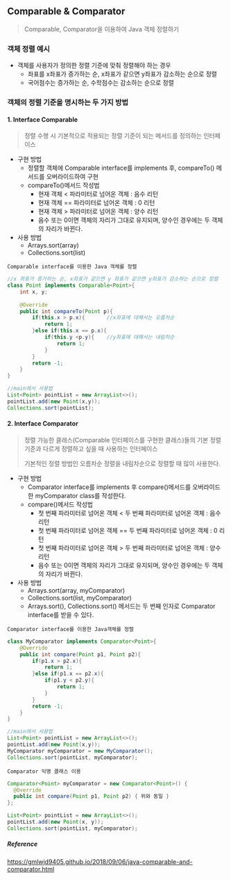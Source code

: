 ## Comparable & Comparator

> Comparable, Comparator을 이용하여 Java 객체 정렬하기



### 객체 정렬 예시

- 객체를 사용자가 정의한 정렬 기준에 맞춰 정렬해야 하는 경우
  - 좌표를 x좌표가 증가하는 순, x좌표가 같으면 y좌표가 감소하는 순으로 정렬
  - 국어점수는 증가하는 순, 수학점수는 감소하는 순으로 정렬

### 객체의 정렬 기준을 명시하는 두 가지 방법

#### 1. Interface Comparable

> 정렬 수행 시 기본적으로 적용되는 정렬 기준이 되는 메서드를 정의하는 인터페이스



- 구현 방법
  - 정렬할 객체에 Comparable interface를 implements 후, compareTo() 메서드를 오버라이드하여 구현
  - compareTo()메서드 작성법
    - 현재 객체 < 파라미터로 넘어온 객체 : 음수 리턴
    - 현재 객체 == 파라미터로 넘어온 객체 : 0 리턴
    - 현재 객체 > 파라미터로 넘어온 객체 : 양수 리턴
    - 음수 또는 0이면 객체의 자리가 그대로 유지되며, 양수인 경우에는 두 객체의 자리가 바뀐다.
- 사용 방법
  - Arrays.sort(array)
  - Collections.sort(list)



`Comparable interface를 이용한 Java 객체를 정렬`

```java
//x 좌표가 증가하는 순, x좌표가 같으면 y 좌표가 같으면 y좌표가 감소하는 순으로 정렬
class Point implements Comparable<Point>{
    int x, y;
    
    @Override
    public int compareTo(Point p){
        if(this.x > p.x){		//x좌표에 대해서는 오름차순
            return 1;	
        }else if(this.x == p.x){
            if(this.y <p.y){	//y좌표에 대해서는 내림차순
                return 1;
            }
        }
        return -1;
    }
}

//main에서 사용법
List<Point> pointList = new ArrayList<>();
pointList.add(new Point(x,y));
Collections.sort(pointList);
```



#### 2. Interface Comparator

> 정렬 가능한 클래스(Comparable 인터페이스를 구현한 클래스)들의 기본 정렬 기준과 다르게 정렬하고 싶을 때 사용하는 인터페이스
>
> 기본적인 정렬 방법인 오름차순 정렬을 내림차순으로 정렬할 때 많이 사용한다.



- 구현 방법
  - Comparator interface를 implements 후 compare()메서드를 오버라이드한 myComparator class를 작성한다.
  - compare()메서드 작성법
    - 첫 번째 파라미터로 넘어온 객체 < 두 번째 파라미터로 넘어온 객체 : 음수 리턴
    - 첫 번째 파라미터로 넘어온 객체 == 두 번째 파라미터로 넘어온 객체 : 0 리턴
    - 첫 번째 파라미터로 넘어온 객체 > 두 번째 파라미터로 넘어온 객체 : 양수 리턴
    - 음수 또는 0이면 객체의 자리가 그대로 유지되며, 양수인 경우에는 두 객체의 자리가 바뀐다.
- 사용 방법
  - Arrays.sort(array, myComparator)
  - Collections.sort(list, myComparator)
  - Arrays.sort(), Collections.sort() 메서드는 두 번째 인자로 Comparator interface를 받을 수 있다.

`Comparator interface를 이용한 Java객체를 정렬`

```java
class MyComparator implements Comparator<Point>{
    @Override
    public int compare(Point p1, Point p2){
        if(p1.x > p2.x){
            return 1;
        }else if(p1.x == p2.x){
            if(p1.y < p2.y){
                return 1;
            }
        }
        return -1;
    }
}

//main에서 사용법
List<Point> pointList = new ArrayList<>();
pointList.add(new Point(x,y));
MyComparator myComparator = new MyComparator();
Collections.sort(pointList, myComparator);
```



`Comparator 익명 클래스 이용`

```java
Comparator<Point> myComparator = new Comparator<Point>() {
  @Override
  public int compare(Point p1, Point p2) { 위와 동일 }
};

List<Point> pointList = new ArrayList<>();
pointList.add(new Point(x, y));
Collections.sort(pointList, myComparator);
```



##### *Reference*

<https://gmlwjd9405.github.io/2018/09/06/java-comparable-and-comparator.html> 

